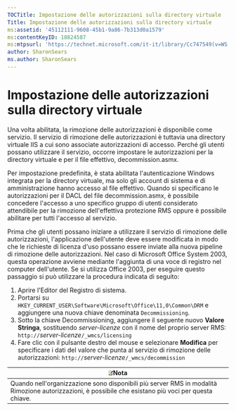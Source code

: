 ```yaml
---
TOCTitle: Impostazione delle autorizzazioni sulla directory virtuale
Title: Impostazione delle autorizzazioni sulla directory virtuale
ms:assetid: '45112111-9608-45b1-9a86-7b313d0a1579'
ms:contentKeyID: 18824587
ms:mtpsurl: 'https://technet.microsoft.com/it-it/library/Cc747549(v=WS.10)'
author: SharonSears
ms.author: SharonSears
---
```


Impostazione delle autorizzazioni sulla directory virtuale
==========================================================

Una volta abilitata, la rimozione delle autorizzazioni è disponibile come servizio. Il servizio di rimozione delle autorizzazioni è tuttavia una directory virtuale IIS a cui sono associate autorizzazioni di accesso. Perché gli utenti possano utilizzare il servizio, occorre impostare le autorizzazioni per la directory virtuale e per il file effettivo, decommission.asmx.

Per impostazione predefinita, è stata abilitata l'autenticazione Windows integrata per la directory virtuale, ma solo gli account di sistema e di amministrazione hanno accesso al file effettivo. Quando si specificano le autorizzazioni per il DACL del file decommission.asmx, è possibile concedere l'accesso a uno specifico gruppo di utenti considerato attendibile per la rimozione dell'effettiva protezione RMS oppure è possibile abilitare per tutti l'accesso al servizio.

Prima che gli utenti possano iniziare a utilizzare il servizio di rimozione delle autorizzazioni, l'applicazione dell'utente deve essere modificata in modo che le richieste di licenza d'uso possano essere inviate alla nuova pipeline di rimozione delle autorizzazioni. Nel caso di Microsoft Office System 2003, questa operazione avviene mediante l'aggiunta di una voce di registro nel computer dell'utente. Se si utilizza Office 2003, per eseguire questo passaggio si può utilizzare la procedura indicata di seguito:

1.  Aprire l'Editor del Registro di sistema.
2.  Portarsi su `HKEY_CURRENT_USER\Software\Microsoft\Office\11,0\Common\DRM` e aggiungere una nuova chiave denominata `Decommissioning`.
3.  Sotto la chiave Decommissioning, aggiungere il seguente nuovo **Valore Stringa**, sostituendo *server-licenze* con il nome del proprio server RMS:
    `http://`*server-licenze*`/_wmcs/licensing`
4.  Fare clic con il pulsante destro del mouse e selezionare **Modifica** per specificare i dati del valore che punta al servizio di rimozione delle autorizzazioni:
    `http://`*server-licenze*`/_wmcs/decommission`

| ![](/security-updates/images/Cc747549.note(WS.10).gif)Nota                                                                                 |
|-------------------------------------------------------------------------------------------------------------------------------------------------------|
| Quando nell'organizzazione sono disponibili più server RMS in modalità Rimozione autorizzazioni, è possibile che esistano più voci per questa chiave. |
